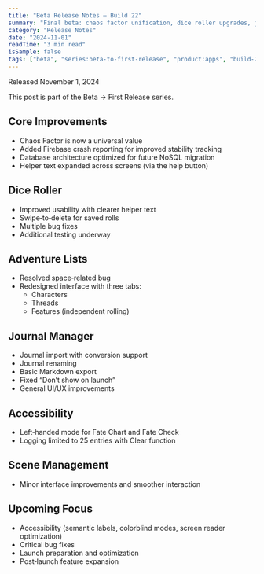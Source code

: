 ```yaml
---
title: "Beta Release Notes — Build 22"
summary: "Final beta: chaos factor unification, dice roller upgrades, journal manager refinements"
category: "Release Notes"
date: "2024-11-01"
readTime: "3 min read"
isSample: false
tags: ["beta", "series:beta-to-first-release", "product:apps", "build-22", "final-beta", "dice-roller", "journal"]
---
```


Released November 1, 2024

This post is part of the Beta → First Release series.

## Core Improvements
- Chaos Factor is now a universal value
- Added Firebase crash reporting for improved stability tracking
- Database architecture optimized for future NoSQL migration
- Helper text expanded across screens (via the help button)

## Dice Roller
- Improved usability with clearer helper text
- Swipe‑to‑delete for saved rolls
- Multiple bug fixes
- Additional testing underway

## Adventure Lists
- Resolved space‑related bug
- Redesigned interface with three tabs:
  - Characters
  - Threads
  - Features (independent rolling)

## Journal Manager
- Journal import with conversion support
- Journal renaming
- Basic Markdown export
- Fixed “Don’t show on launch”
- General UI/UX improvements

## Accessibility
- Left‑handed mode for Fate Chart and Fate Check
- Logging limited to 25 entries with Clear function

## Scene Management
- Minor interface improvements and smoother interaction

## Upcoming Focus
- Accessibility (semantic labels, colorblind modes, screen reader optimization)
- Critical bug fixes
- Launch preparation and optimization
- Post‑launch feature expansion
